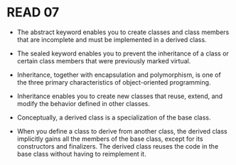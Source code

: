 # READ 07

- The abstract keyword enables you to create classes and class members that are incomplete and must be implemented in a derived class.

- The sealed keyword enables you to prevent the inheritance of a class or certain class members that were previously marked virtual.

- Inheritance, together with encapsulation and polymorphism, is one of the three primary characteristics of object-oriented programming.

- Inheritance enables you to create new classes that reuse, extend, and modify the behavior defined in other classes.

- Conceptually, a derived class is a specialization of the base class.

- When you define a class to derive from another class, the derived class implicitly gains all the members of the base class, except for its constructors and finalizers. The derived class reuses the code in the base class without having to reimplement it.

